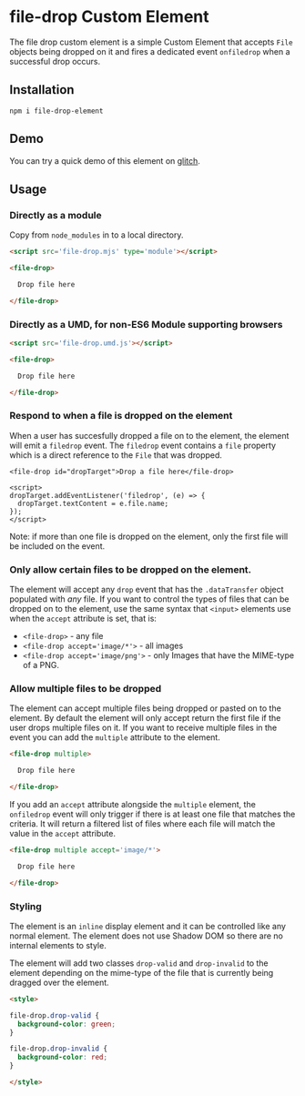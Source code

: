 # file-drop Custom Element

The file drop custom element is a simple Custom Element that accepts `File` objects being
dropped on it and fires a dedicated event `onfiledrop` when a successful drop occurs.

## Installation

`npm i file-drop-element`

## Demo

You can try a quick demo of this element on [glitch](https://file-drop-element.glitch.me/).

## Usage

### Directly as a module

Copy from `node_modules` in to a local directory.

```HTML
<script src='file-drop.mjs' type='module'></script>

<file-drop>

  Drop file here

</file-drop>
```

### Directly as a UMD, for non-ES6 Module supporting browsers

```HTML
<script src='file-drop.umd.js'></script>

<file-drop>

  Drop file here

</file-drop>
```

### Respond to when a file is dropped on the element

When a user has succesfully dropped a file on to the element, the 
element will emit a `filedrop` event. The `filedrop` event
contains a `file` property which is a direct reference to the `File`
that was dropped.

```
<file-drop id="dropTarget">Drop a file here</file-drop>

<script>
dropTarget.addEventListener('filedrop', (e) => {
  dropTarget.textContent = e.file.name;
});
</script>
```

Note: if more than one file is dropped on the element, only the first file
will be included on the event.

### Only allow certain files to be dropped on the element.

The element will accept any `drop` event that has the `.dataTransfer` object
populated with _any_ file. If you want to control the types of files that 
can be dropped on to the element, use the same syntax that `<input>` elements
use when the `accept` attribute is set, that is:

* `<file-drop>` - any file
* `<file-drop accept='image/*'>` - all images
* `<file-drop accept='image/png'>` - only Images that have the MIME-type of a PNG.

### Allow multiple files to be dropped

The element can accept multiple files being dropped or pasted on to the element.
By default the element will only accept return the first file if the user drops
multiple files on it. If you want to receive multiple files in the event you can
add the `multiple` attribute to the element.

```HTML
<file-drop multiple>

  Drop file here

</file-drop>
```

If you add an `accept` attribute alongside the `multiple` element, the
`onfiledrop` event will only trigger if there is at least one file that matches
the criteria. It will return a filtered list of files where each file will match
the value in the `accept` attribute.

```HTML
<file-drop multiple accept='image/*'>

  Drop file here

</file-drop>
```

### Styling

The element is an `inline` display element and it can be controlled like any normal
element. The element does not use Shadow DOM so there are no internal elements
to style.

The element will add two classes `drop-valid` and `drop-invalid` to the element
depending on the mime-type of the file that is currently being dragged over the
element.

```HTML
<style>

file-drop.drop-valid {
  background-color: green;
}

file-drop.drop-invalid {
  background-color: red;
}

</style>
```
